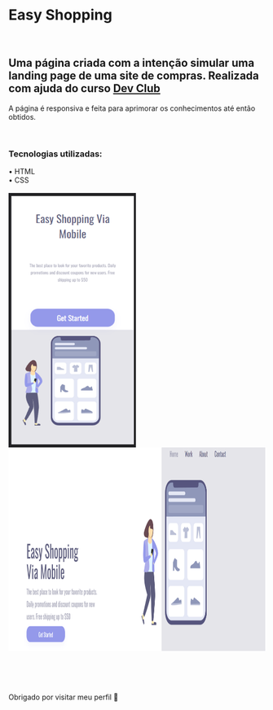 <h1><b> Easy Shopping </b></h1>
<br>
<h2> Uma página criada com a intenção simular uma landing page de uma site de compras. Realizada com ajuda do curso <a href="http://rodolfomori.com.br/devclub" target=_blank>Dev Club </a></h2>
<p> A página é responsiva e feita para aprimorar os conhecimentos até então obtidos. </p>
<br>
<h3> Tecnologias utilizadas: </h3>
• HTML
<br>
• CSS
<br>
  <br>
<div>
  <img src="https://github.com/JexSparrow/easy-shopping/blob/master/assets/cell.png?raw=true" width= 250px height=500px align= left margin-right= 40px> 
  <img src="https://github.com/JexSparrow/easy-shopping/blob/master/assets/wide.png?raw=true" width= 700px height= 400px align= center margin-bottom= 50px> 
</div>
  <br>
  <br>
  <br>
  <br>
  <p> Obrigado por visitar meu perfil 💙</p>
  
